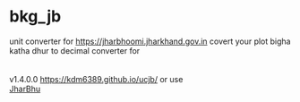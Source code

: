 # bkg_jb
unit converter for https://jharbhoomi.jharkhand.gov.in covert your plot bigha katha dhur to decimal converter for 
<br><br><br>
v1.4.0.0 https://kdm6389.github.io/ucjb/ or use <br>
[JharBhu](https://bit.ly/JharBhu)

